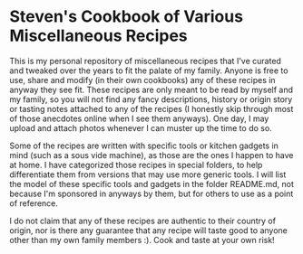 # Steven's Cookbook of Various Miscellaneous Recipes

This is my personal repository of miscellaneous recipes that I've curated and tweaked over the years to fit the palate of my family. Anyone is free to use, share and modify (in their own cookbooks) any of these recipes in anyway they see fit. These recipes are only meant to be read by myself and my family, so you will not find any fancy descriptions, history or origin story or tasting notes attached to any of the recipes (I honestly skip through most of those anecdotes online when I see them anyways). One day, I may upload and attach photos whenever I can muster up the time to do so.

Some of the recipes are written with specific tools or kitchen gadgets in mind (such as a sous vide machine), as those are the ones I happen to have at home. I have categorized those recipes in special folders, to help differentiate them from versions that may use more generic tools. I will list the model of these specific tools and gadgets in the folder README.md, not because I'm sponsored in anyways by them, but for others to use as a point of reference.

I do not claim that any of these recipes are authentic to their country of origin, nor is there any guarantee that any recipe will taste good to anyone other than my own family members :). Cook and taste at your own risk!
